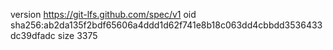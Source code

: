 version https://git-lfs.github.com/spec/v1
oid sha256:ab2da135f2bdf65606a4ddd1d62f741e8b18c063dd4cbbdd3536433dc39dfadc
size 3375
